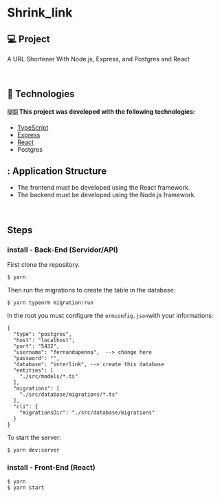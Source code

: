 # Shrink_link

## :computer: Project
A URL Shortener With Node.js, Express, and Postgres and React
</br>

</br>

## :rocket: Technologies

#### :us: This project was developed with the following technologies:

- [TypeScript](https://github.com/Microsoft/TypeScript)
- [Express](https://github.com/expressjs/express)
- [React](https://github.com/facebook/react)
- Postgres

## : Application Structure
- The frontend must be developed using the React framework.
- The backend must be developed using the Node.js framework.
</br>


## Steps


### install - Back-End (Servidor/API)

First clone the repository.
```
$ yarn 
```

Then run the migrations to create the table in the database:

```
$ yarn typeorm migration:run
```

In the root you must configure the ```ormconfig.json```with your informations:

```
{
  "type": "postgres",
  "host": "localhost",
  "port": "5432", 
  "username": "fernandapenna",  --> change here
  "password": "",
  "database": "interlink", --> create this database 
  "entities": [
    "./src/models/*.ts"
  ],
  "migrations": [
    "./src/database/migrations/*.ts"
  ],
  "cli": {
    "migrationsDir": "./src/database/migrations"
  }
}
```

To start the server:
```
$ yarn dev:server 
```



### install - Front-End (React)

```
$ yarn
$ yarn start
```


